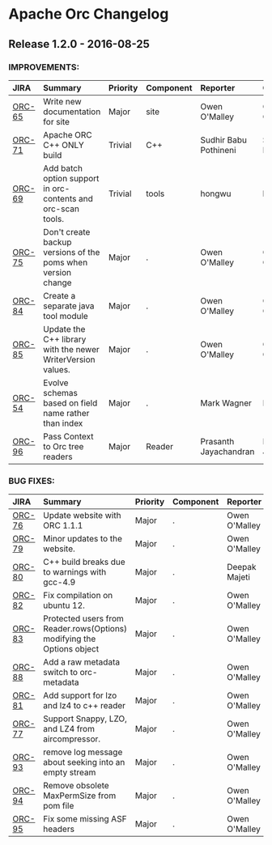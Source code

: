 
<!---
# Licensed to the Apache Software Foundation (ASF) under one
# or more contributor license agreements.  See the NOTICE file
# distributed with this work for additional information
# regarding copyright ownership.  The ASF licenses this file
# to you under the Apache License, Version 2.0 (the
# "License"); you may not use this file except in compliance
# with the License.  You may obtain a copy of the License at
#
#     http://www.apache.org/licenses/LICENSE-2.0
#
# Unless required by applicable law or agreed to in writing, software
# distributed under the License is distributed on an "AS IS" BASIS,
# WITHOUT WARRANTIES OR CONDITIONS OF ANY KIND, either express or implied.
# See the License for the specific language governing permissions and
# limitations under the License.
-->
# Apache Orc Changelog

## Release 1.2.0 - 2016-08-25



### IMPROVEMENTS:

| JIRA | Summary | Priority | Component | Reporter | Contributor |
|:---- |:---- | :--- |:---- |:---- |:---- |
| [ORC-65](https://issues.apache.org/jira/browse/ORC-65) | Write new documentation for site |  Major | site | Owen O'Malley | Owen O'Malley |
| [ORC-71](https://issues.apache.org/jira/browse/ORC-71) | Apache ORC C++ ONLY build |  Trivial | C++ | Sudhir Babu Pothineni | Sudhir Babu Pothineni |
| [ORC-69](https://issues.apache.org/jira/browse/ORC-69) | Add batch option support in orc-contents and orc-scan tools. |  Trivial | tools | hongwu | hongwu |
| [ORC-75](https://issues.apache.org/jira/browse/ORC-75) | Don't create backup versions of the poms when version change |  Major | . | Owen O'Malley | Owen O'Malley |
| [ORC-84](https://issues.apache.org/jira/browse/ORC-84) | Create a separate java tool module |  Major | . | Owen O'Malley | Owen O'Malley |
| [ORC-85](https://issues.apache.org/jira/browse/ORC-85) | Update the C++ library with the newer WriterVersion values. |  Major | . | Owen O'Malley | Owen O'Malley |
| [ORC-54](https://issues.apache.org/jira/browse/ORC-54) | Evolve schemas based on field name rather than index |  Major | . | Mark Wagner | Mark Wagner |
| [ORC-96](https://issues.apache.org/jira/browse/ORC-96) | Pass Context to Orc tree readers |  Major | Reader | Prasanth Jayachandran | Prasanth Jayachandran |


### BUG FIXES:

| JIRA | Summary | Priority | Component | Reporter | Contributor |
|:---- |:---- | :--- |:---- |:---- |:---- |
| [ORC-76](https://issues.apache.org/jira/browse/ORC-76) | Update website with ORC 1.1.1 |  Major | . | Owen O'Malley | Owen O'Malley |
| [ORC-79](https://issues.apache.org/jira/browse/ORC-79) | Minor updates to the website. |  Major | . | Owen O'Malley | Owen O'Malley |
| [ORC-80](https://issues.apache.org/jira/browse/ORC-80) | C++ build breaks due to warnings with gcc-4.9 |  Major | . | Deepak Majeti | Deepak Majeti |
| [ORC-82](https://issues.apache.org/jira/browse/ORC-82) | Fix compilation on ubuntu 12. |  Major | . | Owen O'Malley | Owen O'Malley |
| [ORC-83](https://issues.apache.org/jira/browse/ORC-83) | Protected users from Reader.rows(Options) modifying the Options object |  Major | . | Owen O'Malley | Owen O'Malley |
| [ORC-88](https://issues.apache.org/jira/browse/ORC-88) | Add a raw metadata switch to orc-metadata |  Major | . | Owen O'Malley | Owen O'Malley |
| [ORC-81](https://issues.apache.org/jira/browse/ORC-81) | Add support for lzo and lz4 to c++ reader |  Major | . | Owen O'Malley | Owen O'Malley |
| [ORC-77](https://issues.apache.org/jira/browse/ORC-77) | Support Snappy, LZO, and LZ4 from aircompressor. |  Major | . | Owen O'Malley | Owen O'Malley |
| [ORC-93](https://issues.apache.org/jira/browse/ORC-93) | remove log message about seeking into an empty stream |  Major | . | Owen O'Malley | Owen O'Malley |
| [ORC-94](https://issues.apache.org/jira/browse/ORC-94) | Remove obsolete MaxPermSize from pom file |  Major | . | Owen O'Malley | Owen O'Malley |
| [ORC-95](https://issues.apache.org/jira/browse/ORC-95) | Fix some missing ASF headers |  Major | . | Owen O'Malley | Owen O'Malley |


